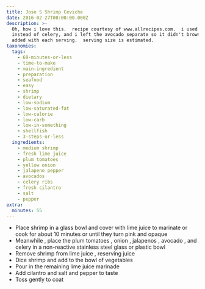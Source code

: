 ```yaml
---
title: Jose S Shrimp Ceviche
date: 2016-02-27T00:00:00.000Z
description: >-
  Oh, how i love this.  recipe courtesy of www.allrecipes.com.  i used cucumber
  instead of celery, and i left the avocado separate so it didn't brown and
  added with each serving.  serving size is estimated.
taxonomies:
  tags:
    - 60-minutes-or-less
    - time-to-make
    - main-ingredient
    - preparation
    - seafood
    - easy
    - shrimp
    - dietary
    - low-sodium
    - low-saturated-fat
    - low-calorie
    - low-carb
    - low-in-something
    - shellfish
    - 3-steps-or-less
  ingredients:
    - medium shrimp
    - fresh lime juice
    - plum tomatoes
    - yellow onion
    - jalapeno pepper
    - avocados
    - celery ribs
    - fresh cilantro
    - salt
    - pepper
extra:
  minutes: 55
---
```

 - Place shrimp in a glass bowl and cover with lime juice to marinate or cook for about 10 minutes or until they turn pink and opaque
 - Meanwhile , place the plum tomatoes , onion , jalapenos , avocado , and celery in a non-reactive stainless steel glass or plastic bowl
 - Remove shrimp from lime juice , reserving juice
 - Dice shrimp and add to the bowl of vegetables
 - Pour in the remaining lime juice marinade
 - Add cilantro and salt and pepper to taste
 - Toss gently to coat
